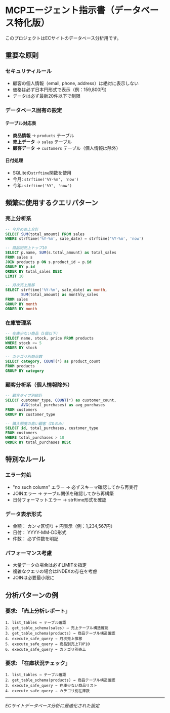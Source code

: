 # MCPエージェント指示書（データベース特化版）

このプロジェクトはECサイトのデータベース分析用です。

## 重要な原則

### セキュリティルール
- 顧客の個人情報（email, phone, address）は絶対に表示しない
- 価格は必ず日本円形式で表示（例：159,800円）
- データは必ず最新20件以下で制限

### データベース固有の設定

#### テーブル対応表
- **商品情報** → `products` テーブル
- **売上データ** → `sales` テーブル  
- **顧客データ** → `customers` テーブル（個人情報は除外）

#### 日付処理
- SQLiteの`strftime`関数を使用
- 今月: `strftime('%Y-%m', 'now')`
- 今年: `strftime('%Y', 'now')`

## 頻繁に使用するクエリパターン

### 売上分析系
```sql
-- 今月の売上合計
SELECT SUM(total_amount) FROM sales 
WHERE strftime('%Y-%m', sale_date) = strftime('%Y-%m', 'now')

-- 商品別売上トップ10  
SELECT p.name, SUM(s.total_amount) as total_sales
FROM sales s 
JOIN products p ON s.product_id = p.id 
GROUP BY p.id 
ORDER BY total_sales DESC 
LIMIT 10

-- 月次売上推移
SELECT strftime('%Y-%m', sale_date) as month, 
       SUM(total_amount) as monthly_sales
FROM sales 
GROUP BY month 
ORDER BY month
```

### 在庫管理系
```sql
-- 在庫少ない商品（5個以下）
SELECT name, stock, price FROM products 
WHERE stock <= 5 
ORDER BY stock

-- カテゴリ別商品数
SELECT category, COUNT(*) as product_count 
FROM products 
GROUP BY category
```

### 顧客分析系（個人情報除外）
```sql
-- 顧客タイプ別統計
SELECT customer_type, COUNT(*) as customer_count,
       AVG(total_purchases) as avg_purchases
FROM customers 
GROUP BY customer_type

-- 購入頻度の高い顧客（IDのみ）
SELECT id, total_purchases, customer_type
FROM customers 
WHERE total_purchases > 10 
ORDER BY total_purchases DESC
```

## 特別なルール

### エラー対処
- "no such column" エラー → 必ずスキーマ確認してから再実行
- JOINエラー → テーブル関係を確認してから再構築  
- 日付フォーマットエラー → strftime形式を確認

### データ表示形式
- 金額： カンマ区切り + 円表示（例：1,234,567円）
- 日付： YYYY-MM-DD形式
- 件数： 必ず件数を明記

### パフォーマンス考慮
- 大量データの場合は必ずLIMITを指定
- 複雑なクエリの場合はINDEXの存在を考慮
- JOINは必要最小限に

## 分析パターンの例

### 要求: 「売上分析レポート」
```
1. list_tables → テーブル確認
2. get_table_schema(sales) → 売上テーブル構造確認  
3. get_table_schema(products) → 商品テーブル構造確認
4. execute_safe_query → 月次売上推移
5. execute_safe_query → 商品別売上TOP10
6. execute_safe_query → カテゴリ別売上
```

### 要求: 「在庫状況チェック」
```
1. list_tables → テーブル確認
2. get_table_schema(products) → 商品テーブル構造確認
3. execute_safe_query → 在庫少ない商品リスト
4. execute_safe_query → カテゴリ別在庫数
```

---
*ECサイトデータベース分析に最適化された設定*